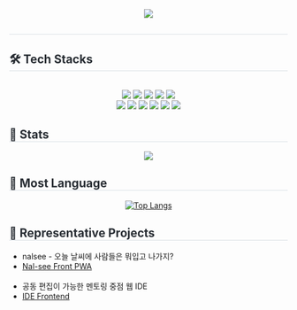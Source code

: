 <div align= "center">
    <img src="https://capsule-render.vercel.app/api?type=waving&color=auto&height=180&text=50%20Github&animation=fadeIn&fontColor=ffffff&fontSize=70" />
    </div>
    <div style="text-align: left;"> 
    <h2 style="border-bottom: 1px solid #d8dee4; color: #282d33;">  </h2>  
    <div style="font-weight: 700; font-size: 15px; text-align: left; color: #282d33;">  </div> 
    </div>
    <div style="text-align: left;">
    <h2 style="border-bottom: 1px solid #d8dee4; color: #282d33;"> 🛠️ Tech Stacks </h2> <br> 
    <div  align= "center"> <img src="https://img.shields.io/badge/C++-00599C?style=for-the-badge&logo=C%2B%2B&logoColor=white">
          <img src="https://img.shields.io/badge/Python-3776AB?style=for-the-badge&logo=Python&logoColor=white">
          <img src="https://img.shields.io/badge/React-61DAFB?style=for-the-badge&logo=React&logoColor=white">
          <img src="https://img.shields.io/badge/React Query-FF4154?style=for-the-badge&logo=React Query&logoColor=white">
          <img src="https://img.shields.io/badge/StyledComponents-DB7093?style=for-the-badge&logo=StyledComponents&logoColor=white">
          <br/><img src="https://img.shields.io/badge/Tailwind CSS-06B6D4?style=for-the-badge&logo=Tailwind CSS&logoColor=white">
          <img src="https://img.shields.io/badge/Vercel-000000?style=for-the-badge&logo=Vercel&logoColor=white">
          <img src="https://img.shields.io/badge/Prettier-F7B93E?style=for-the-badge&logo=Prettier&logoColor=white">
          <img src="https://img.shields.io/badge/Amazon S3-569A31?style=for-the-badge&logo=Amazon S3&logoColor=white">
          <img src="https://img.shields.io/badge/MySQL-4479A1?style=for-the-badge&logo=MySQL&logoColor=white">
          <img src="https://img.shields.io/badge/Oracle-F80000?style=for-the-badge&logo=Oracle&logoColor=white">
          <br/></div>
    </div>    
    <div style="text-align: left;"> 
    <h2 style="border-bottom: 1px solid #d8dee4; color: #282d33;"> 🏅 Stats </h2> <div align= "center"> <img src="https://github-readme-stats.vercel.app/api?username=oyeong011&bg_color=180,9eaeff,00000000&title_color=ffffff&text_color=ffffff"
         />  
</div> 
    </div>

<h2 style="border-bottom: 1px solid #d8dee4; color: #282d33;"> 🏅 Most Language </h2>
<div align="center">
    
[![Top Langs](https://github-readme-stats.vercel.app/api/top-langs/?username=oyeong011&layout=compact)](https://github.com/oyeong011/github-readme-stats)
</div>


<h2 style="border-bottom: 1px solid #d8dee4; color: #282d33;"> 🌟 Representative Projects </h2>
<div align="left">
    <ul>
        <li>nalsee - 오늘 날씨에 사람들은 뭐입고 나가지?</li>
        <li><a href="https://github.com/Nal-see/nal-see-front-pwa">Nal-see Front PWA</a></li>
        <br>
        <li>공동 편집이 가능한 멘토링 중점 웹 IDE</li>
        <li><a href="https://github.com/every-ide/IDE-FRONTEND">IDE Frontend</a></li>
    </ul>
</div>
    
